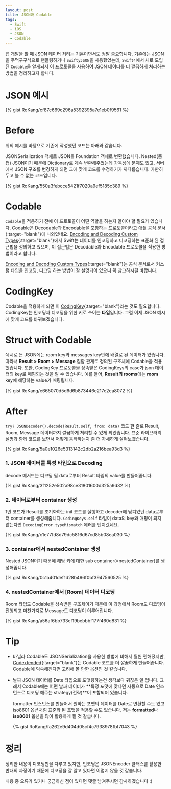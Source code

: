 ```yaml
---
layout: post
title: JSON과 Codable
tags:
  - Swift
  - iOS
  - JSON
  - Codable
---
```

앱 개발을 할 때 JSON 데이터 처리는 기본이면서도 정말 중요합니다. 기존에는 JSON을 주먹구구식으로 핸들링하거나 `SwiftyJSON`을 사용했었는데, `Swift4`에서 새로 도입된 `Codable`을 알게되서 이 프로토콜을 사용하여 JSON 데이터를 더 깔끔하게 처리하는 방법을 정리하고자 합니다.

# JSON 예시
<!-- JSON 예제 코드 -->
{% gist RoKang/cf87c669c296a5392395a7e1eb0f9561 %}


# Before
위의 예시를 바탕으로 기존에 작성했던 코드는 아래와 같습니다.


JSONSerialization 객체로 JSON을 Foundation 객체로 변환했습니다. Nested(중첩) JSON이기 때문에 Dictionary로 계속 변환해주었는데 가독성에 문제도 있고, 서버에서 JSON 구조를 변경하게 되면 그에 맞게 코드를 수정하기가 까다롭습니다. 가만히 두고 볼 수 없는 코드입니다.
<!-- 하드하게 디코딩한 코드 -->
{% gist RoKang/550a3febcce5421f7020a9ef5185c389 %}


# Codable
`Codable`을 적용하기 전에 이 프로토콜이 어떤 역할을 하는지 알아야 할 필요가 있습니다. Codable은 Decodable과 Encodable을 포함하는 프로토콜이라고 [애플 공식 문서](https://developer.apple.com/documentation/swift/codable){:target="blank"}에 나와있네요. [Encoding and Decoding Custom Types](https://developer.apple.com/documentation/foundation/archives_and_serialization/encoding_and_decoding_custom_types){:target="blank"}에서 Swift는 데이터를 인코딩하고 디코딩하는 표준화 된 접근법을 정의하고 있으며, 이 접근법은 Decodable과 Encodable 프로토콜을 적용한 방법이라고 합니다. 


[Encoding and Decoding Custom Types](https://developer.apple.com/documentation/foundation/archives_and_serialization/encoding_and_decoding_custom_types){:target="blank"}는 공식 문서로서 커스텀 타입을 인코딩, 디코딩 하는 방법이 잘 설명되어 있으니 꼭 참고하시길 바랍니다.

# CodingKey
Codable을 적용하게 되면 이 [CodingKey](https://developer.apple.com/documentation/swift/codingkey){:target="blank"}라는 것도 필요합니다. CodingKey는 인코딩과 디코딩을 위한 키로 쓰이는 **타입**입니다. 그럼 이제 JSON 예시에 맞게 코드를 바꿔보겠습니다.

# Struct with Codable
예시로 든 JSON에는 room key와 messages key안에 배열로 된 데이터가 있습니다. 따라서 **Result > Room > Message** 집합 관계로 정의된 구조체에 Codable을 적용했습니다. 또한, CodingKey 프로토콜을 상속받은 CodingKeys의 case가 json 데이터의 key로 매핑되는 것을 알 수 있습니다. 예를 들어, **Result의 rooms**에는 **room** key에 해당하는 value가 매핑됩니다.
<!-- Codable 적용한 구조체 코드 -->
{% gist RoKang/e665070d5d6d6b873446e217e2ea8072 %}


# After
`try? JSONDecoder().decode(Result.self, from: data)` 코드 한 줄로 Result, Room, Message 데이터까지 깔끔하게 처리할 수 있게 되었습니다.
표준 라이브러리 설명과 함께 코드를 보면서 어떻게 동작하는지 좀 더 자세하게 살펴보겠습니다.
<!-- Codable이 적용된 구조체로 디코딩하는 예제 코드 -->
{% gist RoKang/5a0e1026e5313142c2db2a216bea93d3 %}



### 1. JSON 데이터를 특정 타입으로 Decoding
decode 메서드는 디코딩 될 data로부터 Result 타입의 value를 만들어줍니다.
<!-- 표준 라이브러리 코드 1 -->
{% gist RoKang/3f1252e502a98ce31801600d325a9d32 %}



### 2. 데이터로부터 container 생성
1번 코드가 Result를 초기화하는 init 코드를 실행하고 decoder에 담겨있던 data로부터 container를 생성해줍니다. `CodingKeys.self` 타입이 data의 key와 매핑이 되지 않는다면 `DecodingError.typeMismatch` 에러를 던지겠네요.
<!-- 표준 라이브러리 코드 2 -->
{% gist RoKang/c1e77fd8d79dc5816d67cd85b08ea030 %}



### 3. container에서 nestedContainer 생성
Nested JSON이기 때문에 해당 키에 대한 sub container(=nestedContainer)를 생성해줍니다.
<!-- 표준 라이브러리 코드 3 -->
{% gist RoKang/0c1a401def1d28b496f0bf3947560525 %}



### 4. nestedContainer에서 [Room] 데이터 디코딩
Room 타입도 Codable을 상속받은 구조체이기 때문에 이 과정에서 Room도 디코딩이 진행되고 마찬가지로 Message도 디코딩이 이루어집니다.
<!-- 표준 라이브러리 코드 4 -->
{% gist RoKang/a56af6bb733cf19bebbbf177f460d831 %}



# Tip
- 바닐라 Codable도 JSONSerialization을 사용한 방법에 비해서 훨씬 편해졌지만, [Codextended](https://github.com/JohnSundell/Codextended){:target="blank"}는 Codable 코드를 더 깔끔하게 만들어줍니다. Codable에 익숙해진다면 고려해 볼 만한 옵션인 것 같습니다.

- 날짜 JSON 데이터를 Date 타입으로 포맷팅하는건 생각보다 귀찮은 일 입니다. 그래서 Codable에는 어떤 날짜 데이터가 **특정 포맷에 맞다면 자동으로 Date 인스턴스로 디코딩 해주는 strategy(전략)**이 포함되어 있습니다.

  formatter 인스턴스를 만들어서 원하는 포맷의 데이터를 Date로 변환할 수도 있고 iso8601 옵션처럼 표준화 된 포맷을 적용할 수도 있습니다. 저는 **formatted**나 **iso8601** 옵션을 많이 활용하게 될 것 같습니다.
  <!-- JSONDecoder().dateDecodingStrategy 예제 코드 1 -->{% gist RoKang/fa262e9d404d05cf4c7938978fbf7043 %}

# 정리
정리한 내용이 디코딩만을 다루고 있지만, 인코딩은 JSONEncoder 클래스를 활용한 반대의 과정이기 때문에 디코딩을 잘 알고 있다면 어렵지 않을 것 같습니다.

내용 중 오류가 있거나 궁금하신 점이 있다면 댓글 남겨주시면 감사하겠습니다 :)